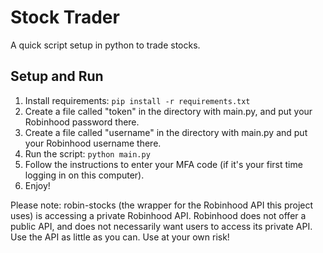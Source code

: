 # Stock Trader

A quick script setup in python to trade stocks. 

## Setup and Run
1. Install requirements: `pip install -r requirements.txt`
2. Create a file called "token" in the directory with main.py, and put your Robinhood password there.
3. Create a file called "username" in the directory with main.py and put your Robinhood username there.
4. Run the script: `python main.py`
5. Follow the instructions to enter your MFA code (if it's your first time logging in on this computer).
6. Enjoy!

Please note: robin-stocks (the wrapper for the Robinhood API this project uses) is accessing a private Robinhood API.
Robinhood does not offer a public API, and does not necessarily want users to access its private API. Use the API as little as you can.
Use at your own risk!
